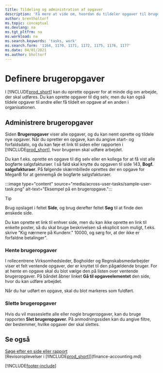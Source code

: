 ```yaml
---
title: Tildeling og administration af opgaver
description: 'Få mere at vide om, hvordan du tildeler opgaver til brugere, herunder bogholderen, i Business Central, og hvordan du afhenter og afslutter opgaver.'
author: brentholtorf
ms.topic: conceptual
ms.devlang: na
ms.tgt_pltfrm: na
ms.workload: na
ms.search.keywords: 'tasks, work'
ms.search.form: '1164, 1170, 1171, 1172, 1175, 1176, 1177'
ms.date: 04/01/2021
ms.author: bholtorf
---
```

# Definere brugeropgaver

I [!INCLUDE[prod_short](includes/prod_short.md)] kan du oprette opgaver for at minde dig om arbejde, der skal udføres. Du kan oprette opgaver til dig selv, men du kan også tildele opgaver til andre eller få tildelt en opgave af en anden i organisationen.  

## Administrere brugeropgaver

Siden **Brugeropgaver** viser alle opgaver, og du kan nemt oprette og tildele nye opgaver. Når du opretter en opgave, kan du angive start- og forfaldsdato, og du kan føje et link til siden eller rapporten i [!INCLUDE[prod_short](includes/prod_short.md)], hvor brugeren skal udføre arbejdet.  

Du kan f.eks. oprette en opgave til dig selv eller en kollega for at få vist alle bogførte salgsfakturaer. I så fald skal knytte du opgaven til side 143, **Bogf. salgsfakturaer**. På følgende skærmbillede oprettes der en opgave for MeganB for at gennemgå de bogførte salgsfakturaer.  

:::image type="content" source="media/across-user-tasks/sample-user-task.png" alt-text="Eksempel på en brugeropgave.":::

> [!TIP]  
> Brug opslaget i feltet **Side**, og brug derefter feltet **Søg** til at finde den ønskede side.  
>
> Du kan oprette et link til enhver side, men du kan ikke oprette en link til enkelte poster, så du skal bruge beskrivelsen så eksplicit som muligt, f.eks. skrive "Kig nærmere på Kundenr." 10000, og sørg for, at der ikke er forfaldne betalinger".

### Hente brugeropgaver

I rollecentrene Virksomhedsleder, Bogholder og Regnskabsmedarbejder viser et felt ventende opgaver, der er knyttet til den pågældende bruger. For at hente en opgave skal du blot vælge den på listen over ventende brugeropgaver. På båndet åbner linket **Gå til opgaveelementet** den side, hvor du kan udføre arbejdet.  

Når du har udført en opgave, skal du blot markeres som fuldført.  

### Slette brugeropgaver

Hvis du vil masseslette alle eller nogle brugeropgaver, kan du bruge rapporten **Slet brugeropgaver**. På anmodningssiden kan du angive filtre, der bestemmer, hvilke opgaver der skal slettes.  

## Se også

[Søge efter en side eller rapport](ui-search.md)  
[Revisoroplevelser i [!INCLUDE[prod_short](includes/prod_short.md)]](finance-accounting.md)  


[!INCLUDE[footer-include](includes/footer-banner.md)]